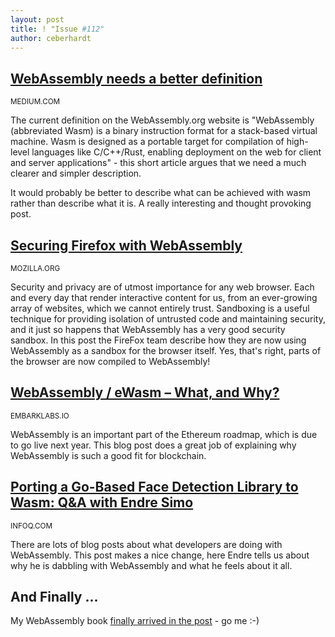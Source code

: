 ```yaml
---
layout: post
title: ! "Issue #112"
author: ceberhardt
---
```


## [WebAssembly needs a better definition](https://medium.com/@robaboukhalil/webassembly-definition-a432d0ebb92b)

<small>MEDIUM.COM</small>

The current definition on the WebAssembly.org website is "WebAssembly (abbreviated Wasm) is a binary instruction format for a stack-based virtual machine. Wasm is designed as a portable target for compilation of high-level languages like C/C++/Rust, enabling deployment on the web for client and server applications" - this short article argues that we need a much clearer and simpler description.

It would probably be better to describe what can be achieved with wasm rather than describe what it is. A really interesting and thought provoking post. 

## [Securing Firefox with WebAssembly](https://hacks.mozilla.org/2020/02/securing-firefox-with-webassembly/)

<small>MOZILLA.ORG</small>

Security and privacy are of utmost importance for any web browser. Each and every day that render interactive content for us, from an ever-growing array of websites, which we cannot entirely trust. Sandboxing is a useful technique for providing isolation of untrusted code and maintaining security, and it just so happens that WebAssembly has a very good security sandbox. In this post the FireFox team describe how they are now using WebAssembly as a sandbox for the browser itself. Yes, that's right, parts of the browser are now compiled to WebAssembly!

## [WebAssembly / eWasm – What, and Why?](https://blog.embarklabs.io/news/2020/02/24/wasm-ewasm-what-and-why/)

<small>EMBARKLABS.IO</small>

WebAssembly is an important part of the Ethereum roadmap, which is due to go live next year. This blog post does a great job of explaining why WebAssembly is such a good fit for blockchain.

## [Porting a Go-Based Face Detection Library to Wasm: Q&A with Endre Simo](https://www.infoq.com/news/2020/02/go-wasm-port-face-detection/)

<small>INFOQ.COM</small>

There are lots of blog posts about what developers are doing with WebAssembly. This post makes a nice change, here Endre tells us about why he is dabbling with WebAssembly and what he feels about it all.

## And Finally ...

My WebAssembly book [finally arrived in the post](https://twitter.com/ColinEberhardt/status/1232575563656724486) - go me :-)